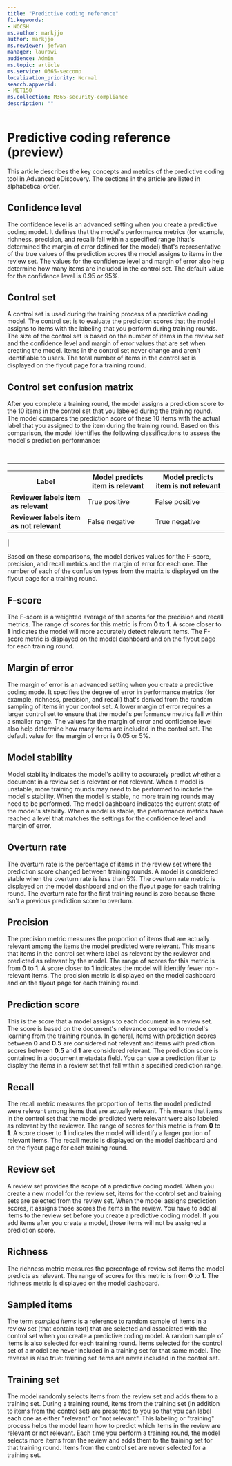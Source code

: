 ```yaml
---
title: "Predictive coding reference"
f1.keywords:
- NOCSH
ms.author: markjjo
author: markjjo
ms.reviewer: jefwan
manager: laurawi
audience: Admin
ms.topic: article
ms.service: O365-seccomp
localization_priority: Normal
search.appverid: 
- MET150
ms.collection: M365-security-compliance
description: ""
---
```


# Predictive coding reference (preview)

This article describes the key concepts and metrics of the predictive coding tool in Advanced eDiscovery. The sections in the article are listed in alphabetical order.

## Confidence level

The confidence level is an advanced setting when you create a predictive coding model. It defines that the model's performance metrics (for example, richness, precision, and recall) fall within a specified range (that's determined the margin of error defined for the model) that's representative of the true values of the prediction scores the model assigns to items in the review set. The values for the confidence level and margin of error also help determine how many items are included in the control set. The default value for the confidence level is 0.95 or 95%.

## Control set

A control set is used during the training process of a predictive coding model. The control set is to evaluate the prediction scores that the model assigns to items with the labeling that you perform during training rounds. The size of the control set is based on the number of items in the review set and the confidence level and margin of error values that are set when creating the model. Items in the control set never change and aren't identifiable to users. The total number of items in the control set is displayed on the flyout page for a training round.

## Control set confusion matrix

After you complete a training round, the model assigns a prediction score to the 10 items in the control set that you labeled during the training round. The model compares the prediction score of these 10 items with the actual label that you assigned to the item during the training round. Based on this comparison, the model identifies the following classifications to assess the model's prediction performance:

<br>

****

|Label|Model predicts item is relevant|Model predicts item is not relevant|
|---|---|---|
|**Reviewer labels item as relevant**|True positive|False positive|
|**Reviewer labels item as not relevant**|False negative|True negative|
|

Based on these comparisons, the model derives values for the F-score, precision, and recall metrics and the margin of error for each one. The number of each of the confusion types from the matrix is displayed on the flyout page for a training round.

## F-score

The F-score is a weighted average of the scores for the precision and recall metrics.  The range of scores for this metric is from **0** to **1**. A score closer to **1** indicates the model will more accurately detect relevant items. The F-score metric is displayed on the model dashboard and on the flyout page for each training round.

## Margin of error

The margin of error is an advanced setting when you create a predictive coding mode. It specifies the degree of error in performance metrics (for example, richness, precision, and recall) that's derived from the random sampling of items in your control set. A lower margin of error requires a larger control set to ensure that the model's performance metrics fall within a smaller range. The values for the margin of error and confidence level also help determine how many items are included in the control set. The default value for the margin of error is 0.05 or 5%.

## Model stability

Model stability indicates the model's ability to accurately predict whether a document in a review set is relevant or not relevant. When a model is unstable, more training rounds may need to be performed to include the model's stability. When the model is stable, no more training rounds may need to be performed. The model dashboard indicates the current state of the model's stability. When a model is stable, the performance metrics have reached a level that matches the settings for the confidence level and margin of error.

## Overturn rate

The overturn rate is the percentage of items in the review set where the prediction score changed between training rounds. A model is considered stable when the overturn rate is less than 5%. The overturn rate metric is displayed on the model dashboard and on the flyout page for each training round. The overturn rate for the first training round is zero because there isn't a previous prediction score to overturn.

## Precision

The precision metric measures the proportion of items that are actually relevant among the items the model predicted were relevant. This means that items in the control set where label as relevant by the reviewer and predicted as relevant by the model. The range of scores for this metric is from **0** to **1**. A score closer to **1** indicates the model will identify fewer non-relevant items. The precision metric is displayed on the model dashboard and on the flyout page for each training round.

## Prediction score

This is the score that a model assigns to each document in a review set. The score is based on the document's relevance compared to model's learning from the training rounds. In general, items with prediction scores between **0** and **0.5** are considered not relevant and items with prediction scores between **0.5** and **1** are considered relevant. The prediction score is contained in a document metadata field. You can use a prediction filter to display the items in a review set that fall within a specified prediction range.

## Recall

The recall metric measures the proportion of items the model predicted were relevant among items that are actually relevant. This means that items in the control set that the model predicted were relevant were also labeled as relevant by the reviewer. The range of scores for this metric is from **0** to **1**. A score closer to **1** indicates the model will identify a larger portion of relevant items. The recall metric is displayed on the model dashboard and on the flyout page for each training round.

## Review set

A review set provides the scope of a predictive coding model. When you create a new model for the review set, items for the control set and training sets are selected from the review set. When the model assigns prediction scores, it assigns those scores the items in the review. You have to add all items to the review set before you create a predictive coding model. If you add items after you create a model, those items will not be assigned a prediction score.

## Richness

The richness metric measures the percentage of review set items the model predicts as relevant. The range of scores for this metric is from **0** to **1**. The richness metric is displayed on the model dashboard.

## Sampled items

The term *sampled items* is a reference to random sample of items in a review set (that contain text) that are selected and associated with the control set when you create a predictive coding model. A random sample of items is also selected for each training round. Items selected for the control set of a model are never included in a training set for that same model. The reverse is also true: training set items are never included in the control set.

## Training set

The model randomly selects items from the review set and adds them to a training set. During a training round, items from the training set (in addition to items from the control set) are presented to you so that you can label each one as either "relevant" or "not relevant". This labeling or "training" process helps the model learn how to predict which items in the review are relevant or not relevant. Each time you perform a training round, the model selects more items from the review and adds them to the training set for that training round. Items from the control set are never selected for a training set.
